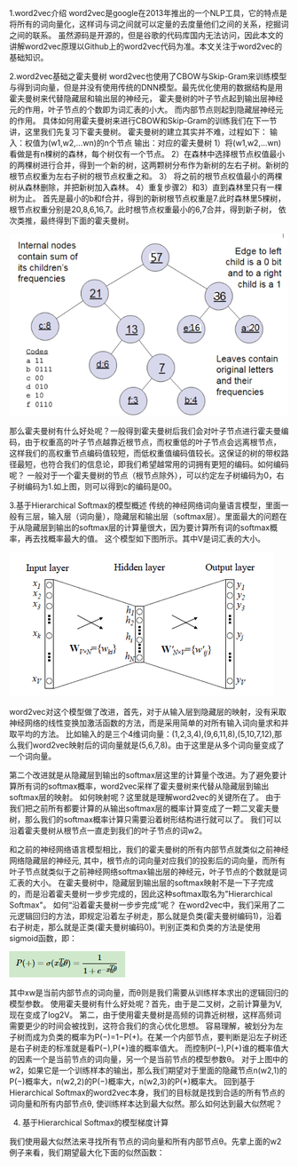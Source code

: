 1.word2vec介绍
word2vec是google在2013年推出的一个NLP工具，它的特点是将所有的词向量化，这样词与词之间就可以定量的去度量他们之间的关系，挖掘词之间的联系。
虽然源码是开源的，但是谷歌的代码库国内无法访问，因此本文的讲解word2vec原理以Github上的word2vec代码为准。本文关注于word2vec的基础知识。

2.word2vec基础之霍夫曼树
word2vec也使用了CBOW与Skip-Gram来训练模型与得到词向量，但是并没有使用传统的DNN模型。最先优化使用的数据结构是用霍夫曼树来代替隐藏层和输出层的神经元，
霍夫曼树的叶子节点起到输出层神经元的作用，叶子节点的个数即为词汇表的小大。 而内部节点则起到隐藏层神经元的作用。
具体如何用霍夫曼树来进行CBOW和Skip-Gram的训练我们在下一节讲，这里我们先复习下霍夫曼树。
霍夫曼树的建立其实并不难，过程如下：
输入：权值为(w1,w2,...wn)的n个节点
输出：对应的霍夫曼树
1）将(w1,w2,...wn)看做是有n棵树的森林，每个树仅有一个节点。
2）在森林中选择根节点权值最小的两棵树进行合并，得到一个新的树，这两颗树分布作为新树的左右子树。新树的根节点权重为左右子树的根节点权重之和。
3） 将之前的根节点权值最小的两棵树从森林删除，并把新树加入森林。
4）重复步骤2）和3）直到森林里只有一棵树为止。
首先是最小的b和f合并，得到的新树根节点权重是7.此时森林里5棵树，根节点权重分别是20,8,6,16,7。此时根节点权重最小的6,7合并，得到新子树，
依次类推，最终得到下面的霍夫曼树。

![1](https://github.com/wonderfultina/word2vec/blob/master/images/51C6.tmp.jpg)



那么霍夫曼树有什么好处呢？一般得到霍夫曼树后我们会对叶子节点进行霍夫曼编码，由于权重高的叶子节点越靠近根节点，而权重低的叶子节点会远离根节点，
这样我们的高权重节点编码值较短，而低权重值编码值较长。这保证的树的带权路径最短，也符合我们的信息论，即我们希望越常用的词拥有更短的编码。如何编码呢？
一般对于一个霍夫曼树的节点（根节点除外），可以约定左子树编码为0，右子树编码为1.如上图，则可以得到c的编码是00。


3.基于Hierarchical Softmax的模型概述
传统的神经网络词向量语言模型，里面一般有三层，输入层（词向量），隐藏层和输出层（softmax层）。里面最大的问题在于从隐藏层到输出的softmax层的计算量很大，因为要计算所有词的softmax概率，再去找概率最大的值。
这个模型如下图所示。其中V是词汇表的大小。

![1](https://github.com/wonderfultina/word2vec/blob/master/images/59D9.tmp.png)


word2vec对这个模型做了改进，首先，对于从输入层到隐藏层的映射，没有采取神经网络的线性变换加激活函数的方法，而是采用简单的对所有输入词向量求和并取平均的方法。
比如输入的是三个4维词向量：(1,2,3,4),(9,6,11,8),(5,10,7,12),那么我们word2vec映射后的词向量就是(5,6,7,8)。由于这里是从多个词向量变成了一个词向量。

第二个改进就是从隐藏层到输出的softmax层这里的计算量个改进。为了避免要计算所有词的softmax概率，word2vec采样了霍夫曼树来代替从隐藏层到输出softmax层的映射。
如何映射呢？这里就是理解word2vec的关键所在了。
由于我们把之前所有都要计算的从输出softmax层的概率计算变成了一颗二叉霍夫曼树，那么我们的softmax概率计算只需要沿着树形结构进行就可以了。
我们可以沿着霍夫曼树从根节点一直走到我们的叶子节点的词w2。

和之前的神经网络语言模型相比，我们的霍夫曼树的所有内部节点就类似之前神经网络隐藏层的神经元,
其中，根节点的词向量对应我们的投影后的词向量，而所有叶子节点就类似于之前神经网络softmax输出层的神经元，叶子节点的个数就是词汇表的大小。
在霍夫曼树中，隐藏层到输出层的softmax映射不是一下子完成的，而是沿着霍夫曼树一步步完成的，因此这种softmax取名为"Hierarchical Softmax"。
如何“沿着霍夫曼树一步步完成”呢？
在word2vec中，我们采用了二元逻辑回归的方法，即规定沿着左子树走，那么就是负类(霍夫曼树编码1)，沿着右子树走，那么就是正类(霍夫曼树编码0)。判别正类和负类的方法是使用sigmoid函数，即：

![1](https://github.com/wonderfultina/word2vec/blob/master/images/62E7.tmp.png)


其中xw是当前内部节点的词向量，而θ则是我们需要从训练样本求出的逻辑回归的模型参数。
使用霍夫曼树有什么好处呢？首先，由于是二叉树，之前计算量为V,现在变成了log2V。
第二，由于使用霍夫曼树是高频的词靠近树根，这样高频词需要更少的时间会被找到，这符合我们的贪心优化思想。
容易理解，被划分为左子树而成为负类的概率为P(−)=1−P(+)。在某一个内部节点，要判断是沿左子树还是右子树走的标准就是看P(−),P(+)谁的概率值大。
而控制P(−),P(+)谁的概率值大的因素一个是当前节点的词向量，另一个是当前节点的模型参数θ。
对于上图中的w2，如果它是一个训练样本的输出，那么我们期望对于里面的隐藏节点n(w2,1)的P(−)概率大，n(w2,2)的P(−)概率大，n(w2,3)的P(+)概率大。
回到基于Hierarchical Softmax的word2vec本身，我们的目标就是找到合适的所有节点的词向量和所有内部节点θ, 使训练样本达到最大似然。那么如何达到最大似然呢？


4. 基于Hierarchical Softmax的模型梯度计算

我们使用最大似然法来寻找所有节点的词向量和所有内部节点θ。先拿上面的w2例子来看，我们期望最大化下面的似然函数：


